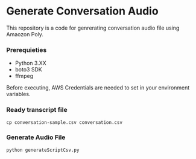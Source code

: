# Generate Conversation Audio
This repository is a code for genrerating conversation audio file using Amaozon Poly.

### Prerequieties
- Python 3.XX
- boto3 SDK
- ffmpeg

Before executing, AWS Credentials are needed to set in your environment variables.

### Ready transcript file
```
cp conversation-sample.csv conversation.csv
```

### Generate Audio File
```
python generateScriptCsv.py

```